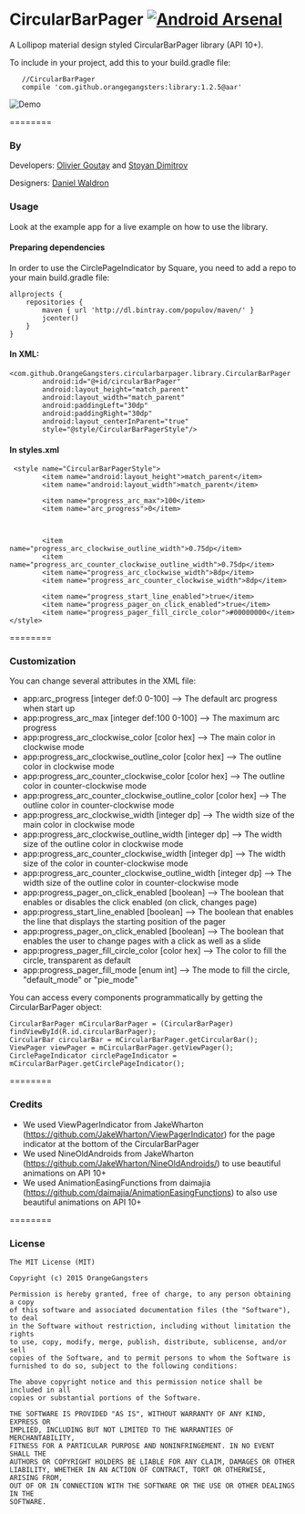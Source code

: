 CircularBarPager [![Android Arsenal](https://img.shields.io/badge/Android%20Arsenal-CircularBarPager-brightgreen.svg?style=flat)](https://android-arsenal.com/details/1/1426)
================

A Lollipop material design styled CircularBarPager library (API 10+). 

To include in your project, add this to your build.gradle file:

```
   //CircularBarPager
   compile 'com.github.orangegangsters:library:1.2.5@aar'
```
![Demo](app/src/main/res/raw/github_gif.gif)

========
### By
Developers:
        [Olivier Goutay](https://github.com/olivierg13) and [Stoyan Dimitrov](https://github.com/StoyanD)

Designers:
        [Daniel Waldron](http://danielwaldron.com/)

### Usage

Look at the example app for a live example on how to use the library.

#### Preparing dependencies

In order to use the CirclePageIndicator by Square, you need to add a repo to your main build.gradle file:
```
allprojects {
    repositories {
        maven { url 'http://dl.bintray.com/populov/maven/' }
        jcenter()
    }
}
```

#### In XML:

```
<com.github.OrangeGangsters.circularbarpager.library.CircularBarPager
        android:id="@+id/circularBarPager"
        android:layout_height="match_parent"
        android:layout_width="match_parent"
        android:paddingLeft="30dp"
        android:paddingRight="30dp"
        android:layout_centerInParent="true"
        style="@style/CircularBarPagerStyle"/>
```

#### In styles.xml

```
 <style name="CircularBarPagerStyle">
        <item name="android:layout_height">match_parent</item>
        <item name="android:layout_width">match_parent</item>

        <item name="progress_arc_max">100</item>
        <item name="arc_progress">0</item>



        <item name="progress_arc_clockwise_outline_width">0.75dp</item>
        <item name="progress_arc_counter_clockwise_outline_width">0.75dp</item>
        <item name="progress_arc_clockwise_width">8dp</item>
        <item name="progress_arc_counter_clockwise_width">8dp</item>
        
        <item name="progress_start_line_enabled">true</item>
        <item name="progress_pager_on_click_enabled">true</item>
        <item name="progress_pager_fill_circle_color">#00000000</item>
</style>
```

========

### Customization

You can change several attributes in the XML file:

* app:arc_progress [integer def:0 0-100] --> The default arc progress when start up
* app:progress_arc_max [integer def:100 0-100] --> The maximum arc progress
* app:progress_arc_clockwise_color [color hex] --> The main color in clockwise mode
* app:progress_arc_clockwise_outline_color [color hex] --> The outline color in clockwise mode
* app:progress_arc_counter_clockwise_color [color hex] --> The outline color in counter-clockwise mode
* app:progress_arc_counter_clockwise_outline_color [color hex] --> The outline color in counter-clockwise mode
* app:progress_arc_clockwise_width [integer dp] --> The width size of the main color in clockwise mode
* app:progress_arc_clockwise_outline_width [integer dp] --> The width size of the outline color in clockwise mode
* app:progress_arc_counter_clockwise_width [integer dp] --> The width size of the color in counter-clockwise mode
* app:progress_arc_counter_clockwise_outline_width [integer dp] --> The width size of the outline color in counter-clockwise mode
* app:progress_pager_on_click_enabled [boolean] --> The boolean that enables or disables the click enabled (on click, changes page)
* app:progress_start_line_enabled [boolean] --> The boolean that enables the line that displays the starting position of the pager
* app:progress_pager_on_click_enabled [boolean] --> The boolean that enables the user to change pages with a click as well as a slide
* app:progress_pager_fill_circle_color [color hex] --> The color to fill the circle, transparent as default
* app:progress_pager_fill_mode [enum int] --> The mode to fill the circle, "default_mode" or "pie_mode"


You can access every components programmatically by getting the CircularBarPager object:

```
CircularBarPager mCircularBarPager = (CircularBarPager) findViewById(R.id.circularBarPager);
CircularBar circularBar = mCircularBarPager.getCircularBar();
ViewPager viewPager = mCircularBarPager.getViewPager();
CirclePageIndicator circlePageIndicator = mCircularBarPager.getCirclePageIndicator();
```

========

### Credits

* We used ViewPagerIndicator from JakeWharton (https://github.com/JakeWharton/ViewPagerIndicator) for the page indicator at the bottom of the CircularBarPager
* We used NineOldAndroids from JakeWharton (https://github.com/JakeWharton/NineOldAndroids/) to use beautiful animations on API 10+
* We used AnimationEasingFunctions from daimajia (https://github.com/daimajia/AnimationEasingFunctions) to also use beautiful animations on API 10+

========

### License

```
The MIT License (MIT)

Copyright (c) 2015 OrangeGangsters

Permission is hereby granted, free of charge, to any person obtaining a copy
of this software and associated documentation files (the "Software"), to deal
in the Software without restriction, including without limitation the rights
to use, copy, modify, merge, publish, distribute, sublicense, and/or sell
copies of the Software, and to permit persons to whom the Software is
furnished to do so, subject to the following conditions:

The above copyright notice and this permission notice shall be included in all
copies or substantial portions of the Software.

THE SOFTWARE IS PROVIDED "AS IS", WITHOUT WARRANTY OF ANY KIND, EXPRESS OR
IMPLIED, INCLUDING BUT NOT LIMITED TO THE WARRANTIES OF MERCHANTABILITY,
FITNESS FOR A PARTICULAR PURPOSE AND NONINFRINGEMENT. IN NO EVENT SHALL THE
AUTHORS OR COPYRIGHT HOLDERS BE LIABLE FOR ANY CLAIM, DAMAGES OR OTHER
LIABILITY, WHETHER IN AN ACTION OF CONTRACT, TORT OR OTHERWISE, ARISING FROM,
OUT OF OR IN CONNECTION WITH THE SOFTWARE OR THE USE OR OTHER DEALINGS IN THE
SOFTWARE.
```
